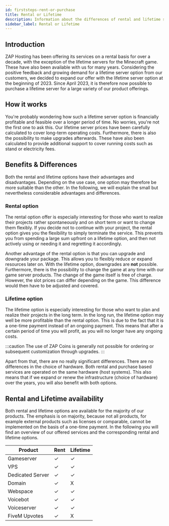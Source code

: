 ```yaml
---
id: firststeps-rent-or-purchase
title: Rental or Lifetime
description: Information about the differences of rental and lifetime servers from ZAP-Hosting - ZAP-Hosting.com documentation
sidebar_label: Rental or Lifetime
---
```




## Introduction

ZAP Hosting has been offering its services on a rental basis for over a decade, with the exception of the lifetime servers for the Minecraft game. These have also been available with us for many years. Considering the positive feedback and growing demand for a lifetime server option from our customers, we decided to expand our offer with the lifetime server option at the beginning of 2023. Since April 2023, it is therefore now possible to purchase a lifetime server for a large variety of our product offerings.



## How it works

You're probably wondering how such a lifetime server option is financially profitable and feasible over a longer period of time. No worries, you're not the first one to ask this. Our lifetime server prices have been carefully calculated to cover long-term operating costs. Furthermore, there is also the possibility to make upgrades afterwards. These have also been calculated to provide additional support to cover running costs such as stand or electricity fees.



## Benefits & Differences

Both the rental and lifetime options have their advantages and disadvantages. Depending on the use case, one option may therefore be more suitable than the other. In the following, we will explain the small but nevertheless considerable advantages and differences.



### Rental option

The rental option offer is especially interesting for those who want to realize their projects rather spontaneously and on short term or want to change them flexibly. If you decide not to continue with your project, the rental option gives you the flexibility to simply terminate the service. This prevents you from spending a large sum upfront on a lifetime option, and then not actively using or needing it and regretting it accordingly.

Another advantage of the rental option is that you can upgrade and downgrade your package. This allows you to flexibly reduce or expand resources later on. With the lifetime option, downgrades are **not** possible. Furthermore, there is the possibility to change the game at any time with our game server products. The change of the game itself is free of charge. However, the slot prices can differ depending on the game. This difference would then have to be adjusted and covered.



### Lifetime option

The lifetime option is especially interesting for those who want to plan and realize their projects in the long term. In the long run, the lifetime option may well be more profitable than the rental option. This is due to the fact that it is a one-time payment instead of an ongoing payment. This means that after a certain period of time you will profit, as you will no longer have any ongoing costs. 

:::caution
The use of ZAP Coins is generally not possible for ordering or subsequent customization through upgrades. 
:::

Apart from that, there are no really significant differences. There are no differences in the choice of hardware. Both rental and purchase based services are operated on the same hardware (host systems). This also means that if we expand or renew the infrastructure (choice of hardware) over the years, you will also benefit with both options.



## Rental and Lifetime availability

Both rental and lifetime options are available for the majority of our products. The emphasis is on majority, because not all products, for example external products such as licenses or comparable, cannot be implemented on the basis of a one-time payment. In the following you will find an overview of our offered services and the corresponding rental and lifetime options.

| Product           | Rent | Lifetime |
| ----------------- | ---- | -------- |
| Gameserver        | ✓    | ✓        |
| VPS       | ✓    | ✓        |
| Dedicated Server  | ✓    | ✓        |
| Domain            | ✓    | X        |
| Webspace          | ✓    | ✓        |
| Voicebot          | ✓    | ✓        |
| Voiceserver       | ✓    | ✓        |
| FiveM Upvotes     | ✓    | X        |
